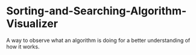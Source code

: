 # Sorting-and-Searching-Algorithm-Visualizer
A way to observe what an algorithm is doing for a better understanding of how it works.
